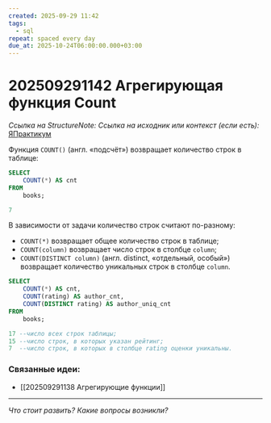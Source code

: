 ```yaml
---
created: 2025-09-29 11:42
tags:
  - sql
repeat: spaced every day
due_at: 2025-10-24T06:00:00.000+03:00
---
```

# 202509291142 Агрегирующая функция Count

*Ссылка на StructureNote:*
*Ссылка на исходник или контекст (если есть):* [ЯПрактикум](https://practicum.yandex.ru/learn/backend-nodejs/courses/a4214ab0-2146-4152-b90e-651bf4c7ca5e/sprints/564244/topics/1b53ba64-4733-4307-b1cd-4bdadedf0af9/lessons/64a2296e-eec6-4dc5-afe2-17f8349f1060/)

Функция `COUNT()` (англ. «подсчёт») возвращает количество строк в таблице:

```SQL
SELECT 
    COUNT(*) AS cnt
FROM
    books;

7
```

В зависимости от задачи количество строк считают по-разному:

- `COUNT(*)` возвращает общее количество строк в таблице;
- `COUNT(column)` возвращает число строк в столбце `column`;
- `COUNT(DISTINCT column)` (англ. distinct, «отдельный, особый») возвращает количество уникальных строк в столбце `column`.

```sql
SELECT 
    COUNT(*) AS cnt,
    COUNT(rating) AS author_cnt,
    COUNT(DISTINCT rating) AS author_uniq_cnt
FROM
    books;

17 --число всех строк таблицы;
15 --число строк, в которых указан рейтинг;
7  --число строк, в которых в столбце rating оценки уникальны.
```

### Связанные идеи:

* [[202509291138 Агрегирующие функции]]

---

*Что стоит развить? Какие вопросы возникли?*
